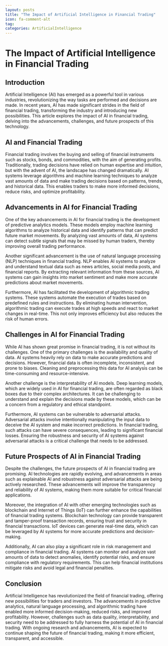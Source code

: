 ```yaml
---
layout: posts
title: "The Impact of Artificial Intelligence in Financial Trading"
icon: fa-comment-alt
tag:      
categories: ArtificialIntelligence
---
```



# The Impact of Artificial Intelligence in Financial Trading

## Introduction

Artificial Intelligence (AI) has emerged as a powerful tool in various industries, revolutionizing the way tasks are performed and decisions are made. In recent years, AI has made significant strides in the field of financial trading, transforming the industry and introducing new possibilities. This article explores the impact of AI in financial trading, delving into the advancements, challenges, and future prospects of this technology.

## AI and Financial Trading

Financial trading involves the buying and selling of financial instruments such as stocks, bonds, and commodities, with the aim of generating profits. Traditionally, trading decisions have relied on human expertise and intuition, but with the advent of AI, the landscape has changed dramatically. AI systems leverage algorithms and machine learning techniques to analyze vast amounts of data and make trading decisions based on patterns, trends, and historical data. This enables traders to make more informed decisions, reduce risks, and optimize profitability.

## Advancements in AI for Financial Trading

One of the key advancements in AI for financial trading is the development of predictive analytics models. These models employ machine learning algorithms to analyze historical data and identify patterns that can predict future market movements. By analyzing vast amounts of data, AI systems can detect subtle signals that may be missed by human traders, thereby improving overall trading performance.

Another significant advancement is the use of natural language processing (NLP) techniques in financial trading. NLP enables AI systems to analyze and understand textual data such as news articles, social media posts, and financial reports. By extracting relevant information from these sources, AI systems can gain insights into market sentiment and make more accurate predictions about market movements.

Furthermore, AI has facilitated the development of algorithmic trading systems. These systems automate the execution of trades based on predefined rules and instructions. By eliminating human intervention, algorithmic trading can execute trades at high speeds and react to market changes in real-time. This not only improves efficiency but also reduces the risk of human errors.

## Challenges in AI for Financial Trading

While AI has shown great promise in financial trading, it is not without its challenges. One of the primary challenges is the availability and quality of data. AI systems heavily rely on data to make accurate predictions and decisions. However, financial data is often incomplete, inconsistent, and prone to biases. Cleaning and preprocessing this data for AI analysis can be time-consuming and resource-intensive.

Another challenge is the interpretability of AI models. Deep learning models, which are widely used in AI for financial trading, are often regarded as black boxes due to their complex architectures. It can be challenging to understand and explain the decisions made by these models, which can be a concern from a regulatory and ethical standpoint.

Furthermore, AI systems can be vulnerable to adversarial attacks. Adversarial attacks involve intentionally manipulating the input data to deceive the AI system and make incorrect predictions. In financial trading, such attacks can have severe consequences, leading to significant financial losses. Ensuring the robustness and security of AI systems against adversarial attacks is a critical challenge that needs to be addressed.

## Future Prospects of AI in Financial Trading

Despite the challenges, the future prospects of AI in financial trading are promising. AI technologies are rapidly evolving, and advancements in areas such as explainable AI and robustness against adversarial attacks are being actively researched. These advancements will improve the transparency and reliability of AI systems, making them more suitable for critical financial applications.

Moreover, the integration of AI with other emerging technologies such as blockchain and Internet of Things (IoT) can further enhance the capabilities of financial trading systems. Blockchain technology can provide transparent and tamper-proof transaction records, ensuring trust and security in financial transactions. IoT devices can generate real-time data, which can be leveraged by AI systems for more accurate predictions and decision-making.

Additionally, AI can also play a significant role in risk management and compliance in financial trading. AI systems can monitor and analyze vast amounts of data to detect anomalies, identify potential risks, and ensure compliance with regulatory requirements. This can help financial institutions mitigate risks and avoid legal and financial penalties.

## Conclusion

Artificial Intelligence has revolutionized the field of financial trading, offering new possibilities for traders and investors. The advancements in predictive analytics, natural language processing, and algorithmic trading have enabled more informed decision-making, reduced risks, and improved profitability. However, challenges such as data quality, interpretability, and security need to be addressed to fully harness the potential of AI in financial trading. With ongoing research and advancements, AI is expected to continue shaping the future of financial trading, making it more efficient, transparent, and accessible.
